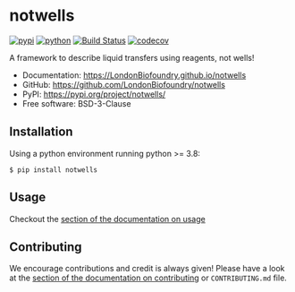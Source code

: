 # notwells

[![pypi](https://img.shields.io/pypi/v/notwells.svg)](https://pypi.org/project/notwells/)
[![python](https://img.shields.io/pypi/pyversions/notwells.svg)](https://pypi.org/project/notwells/)
[![Build Status](https://github.com/LondonBiofoundry/notwells/actions/workflows/push.yml/badge.svg)](https://github.com/LondonBiofoundry/notwells/actions/workflows/push.yml)
[![codecov](https://codecov.io/gh/LondonBiofoundry/notwells/branch/main/graphs/badge.svg)](https://codecov.io/github/LondonBiofoundry/notwells)

A framework to describe liquid transfers using reagents, not wells!

* Documentation: <https://LondonBiofoundry.github.io/notwells>
* GitHub: <https://github.com/LondonBiofoundry/notwells>
* PyPI: <https://pypi.org/project/notwells/>
* Free software: BSD-3-Clause

## Installation

Using a python environment running python >= 3.8:

```shell
$ pip install notwells
```

## Usage

Checkout the [section of the documentation on usage](https://LondonBiofoundry.github.io/notwells/usage/)

## Contributing

We encourage contributions and credit is always given! Please have a look at the [section of the documentation on contributing](https://LondonBiofoundry.github.io/notwells/contributing/) or ``CONTRIBUTING.md`` file.
